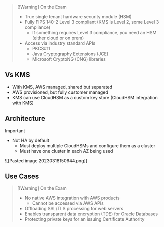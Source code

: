 >[!Warning] On the Exam
> - True single tenant hardware security module (HSM)
> - Fully FIPS 140-2 Level 3 compliant (KMS is Level 2, some Level 3 compliance)
> 	- If something requires Level 3 compliance, you need an HSM (either cloud or on prem)
> - Access via industry standard APIs
> 	- PKCS#11
> 	- Java Cryptography Extensions (JCE)
> 	- Microsoft CryptoNG (CNG) libraries

## Vs KMS

- With KMS, AWS managed, shared but separated
- AWS provisioned, but fully customer managed
- KMS can use CloudHSM as a custom key store (CloudHSM integration with KMS)

## Architecture

>[!Important]
> - Not HA by default
> 	- Must deploy multiple CloudHSMs and configure them as a cluster
> 	- Must have one cluster in each AZ being used

![[Pasted image 20230318150644.png]]

## Use Cases

>[!Warning] On the Exam
> - No native AWS integration with AWS products
> 	- Cannot be accessed via AWS APIs
> - Offloading SSL/TLS processing for web servers
> - Enables transparent data encryption (TDE) for Oracle Databases
> - Protecting private keys for an issuing Certificate Authority